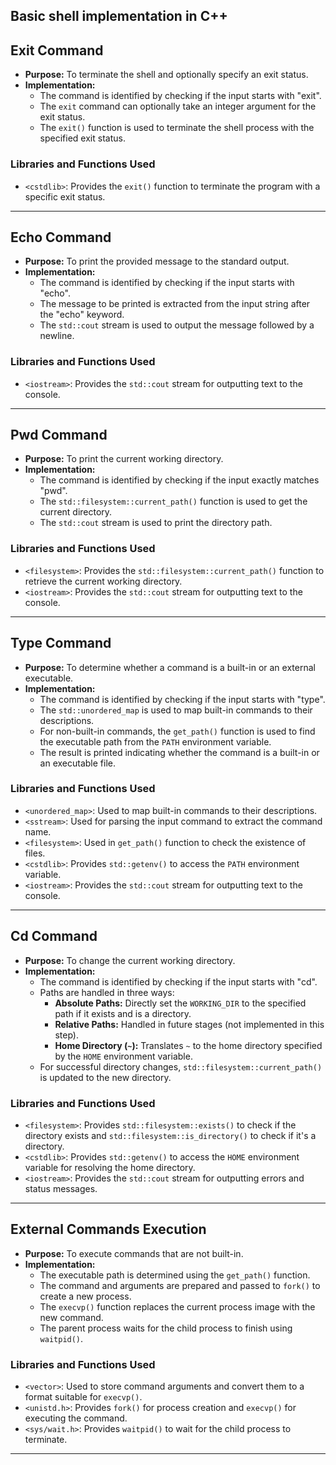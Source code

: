 ## Basic shell implementation in C++

## Exit Command

- **Purpose:** To terminate the shell and optionally specify an exit status.
- **Implementation:** 
  - The command is identified by checking if the input starts with "exit".
  - The `exit` command can optionally take an integer argument for the exit status.
  - The `exit()` function is used to terminate the shell process with the specified exit status.

### Libraries and Functions Used
- `<cstdlib>`: Provides the `exit()` function to terminate the program with a specific exit status.

---

## Echo Command


- **Purpose:** To print the provided message to the standard output.
- **Implementation:** 
  - The command is identified by checking if the input starts with "echo".
  - The message to be printed is extracted from the input string after the "echo" keyword.
  - The `std::cout` stream is used to output the message followed by a newline.

### Libraries and Functions Used
- `<iostream>`: Provides the `std::cout` stream for outputting text to the console.

---

## Pwd Command


- **Purpose:** To print the current working directory.
- **Implementation:** 
  - The command is identified by checking if the input exactly matches "pwd".
  - The `std::filesystem::current_path()` function is used to get the current directory.
  - The `std::cout` stream is used to print the directory path.

### Libraries and Functions Used
- `<filesystem>`: Provides the `std::filesystem::current_path()` function to retrieve the current working directory.
- `<iostream>`: Provides the `std::cout` stream for outputting text to the console.

---

## Type Command


- **Purpose:** To determine whether a command is a built-in or an external executable.
- **Implementation:** 
  - The command is identified by checking if the input starts with "type".
  - The `std::unordered_map` is used to map built-in commands to their descriptions.
  - For non-built-in commands, the `get_path()` function is used to find the executable path from the `PATH` environment variable.
  - The result is printed indicating whether the command is a built-in or an executable file.

### Libraries and Functions Used
- `<unordered_map>`: Used to map built-in commands to their descriptions.
- `<sstream>`: Used for parsing the input command to extract the command name.
- `<filesystem>`: Used in `get_path()` function to check the existence of files.
- `<cstdlib>`: Provides `std::getenv()` to access the `PATH` environment variable.
- `<iostream>`: Provides the `std::cout` stream for outputting text to the console.

---

## Cd Command


- **Purpose:** To change the current working directory.
- **Implementation:** 
  - The command is identified by checking if the input starts with "cd".
  - Paths are handled in three ways:
    - **Absolute Paths:** Directly set the `WORKING_DIR` to the specified path if it exists and is a directory.
    - **Relative Paths:** Handled in future stages (not implemented in this step).
    - **Home Directory (`~`):** Translates `~` to the home directory specified by the `HOME` environment variable.
  - For successful directory changes, `std::filesystem::current_path()` is updated to the new directory.

### Libraries and Functions Used
- `<filesystem>`: Provides `std::filesystem::exists()` to check if the directory exists and `std::filesystem::is_directory()` to check if it's a directory.
- `<cstdlib>`: Provides `std::getenv()` to access the `HOME` environment variable for resolving the home directory.
- `<iostream>`: Provides the `std::cout` stream for outputting errors and status messages.

---

## External Commands Execution


- **Purpose:** To execute commands that are not built-in.
- **Implementation:** 
  - The executable path is determined using the `get_path()` function.
  - The command and arguments are prepared and passed to `fork()` to create a new process.
  - The `execvp()` function replaces the current process image with the new command.
  - The parent process waits for the child process to finish using `waitpid()`.

### Libraries and Functions Used
- `<vector>`: Used to store command arguments and convert them to a format suitable for `execvp()`.
- `<unistd.h>`: Provides `fork()` for process creation and `execvp()` for executing the command.
- `<sys/wait.h>`: Provides `waitpid()` to wait for the child process to terminate.

---
